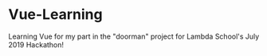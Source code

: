 # Vue-Learning

Learning Vue for my part in the "doorman" project for Lambda School's July 2019 Hackathon!

